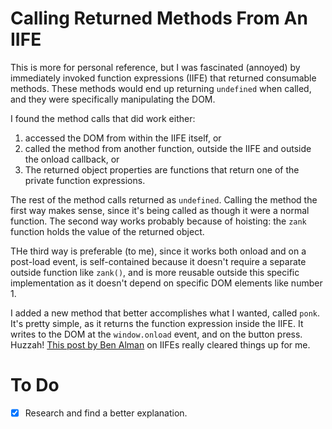 # Calling Returned Methods From An IIFE
This is more for personal reference, but I was fascinated (annoyed) by immediately invoked function expressions (IIFE) that returned consumable methods. These methods would end up returning `undefined` when called, and they were specifically manipulating the DOM.

I found the method calls that did work either:
1. accessed the DOM from within the IIFE itself, or
2. called the method from another function, outside the IIFE and outside the onload callback, or
3. The returned object properties are functions that return one of the private function expressions.

The rest of the method calls returned as `undefined`. Calling the method the first way makes sense, since it's being called as though it were a normal function. The second way works probably because of hoisting: the `zank` function holds the value of the returned object.

THe third way is preferable (to me), since it works both onload and on a post-load event, is self-contained because it doesn't require a separate outside function like `zank()`, and is more reusable outside this specific implementation as it doesn't depend on specific DOM elements like number 1.

I added a new method that better accomplishes what I wanted, called `ponk`. It's pretty simple, as it returns the function expression inside the IIFE. It writes to the DOM at the `window.onload` event, and on the button press. Huzzah! [This post by Ben Alman](http://benalman.com/news/2010/11/immediately-invoked-function-expression/) on IIFEs really cleared things up for me.

# To Do
- [x] Research and find a better explanation.
